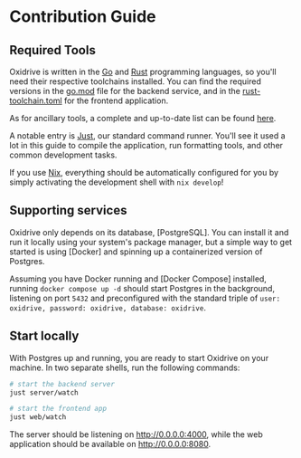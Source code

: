 # Contribution Guide

## Required Tools

Oxidrive is written in the [Go] and [Rust] programming languages, so you'll need their respective toolchains installed. You can find the required versions in the [go.mod](server/go.mod) file for the backend service, and in the [rust-toolchain.toml](web/rust-toolchain.toml) for the frontend application.

As for ancillary tools, a complete and up-to-date list can be found [here](flake.nix#L25).

A notable entry is [Just], our standard command runner. You'll see it used a lot in this guide to compile the application, run formatting tools, and other common development tasks.

If you use [Nix], everything should be automatically configured for you by simply activating the development shell with `nix develop`!

## Supporting services

Oxidrive only depends on its database, [PostgreSQL]. You can install it and run it locally using your system's package manager, but a simple way to get started is using [Docker] and spinning up a containerized version of Postgres.

Assuming you have Docker running and [Docker Compose] installed, running `docker compose up -d` should start Postgres in the background, listening on port `5432` and preconfigured with the standard triple of `user: oxidrive, password: oxidrive, database: oxidrive`.

## Start locally

With Postgres up and running, you are ready to start Oxidrive on your machine. In two separate shells, run the following commands:

```bash
# start the backend server
just server/watch
```
```bash
# start the frontend app
just web/watch
```

The server should be listening on http://0.0.0.0:4000, while the web application should be available on http://0.0.0.0:8080.

[Go]: https://go.dev
[Rust]: https://rust-lang.org
[Nix]: https://nixos.org
[Just]: https://github.com/casey/just
